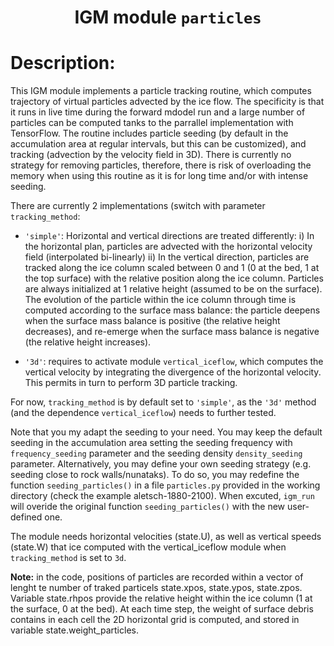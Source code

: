 
### <h1 align="center" id="title">IGM module `particles` </h1>

# Description:

This IGM module implements a particle tracking routine, which computes trajectory of virtual particles advected by the ice flow. The specificity is that it runs in live time during the forward mdodel run and a large number of particles can be computed tanks to the parrallel implementation with TensorFlow. The routine includes particle seeding (by default in the accumulation area at regular intervals, but this can be customized), and tracking (advection by the velocity field in 3D). There is currently no strategy for removing particles, therefore, there is risk of overloading the memory when using this routine as it is for long time and/or with intense seeding.

 There are currently 2 implementations (switch with parameter `tracking_method`:

- `'simple'`: Horizontal and vertical directions are treated differently: i) In the horizontal plan, particles are advected with the horizontal velocity field (interpolated bi-linearly) ii) In the vertical direction, particles are tracked along the ice column scaled between 0 and 1 (0 at the bed, 1 at the top surface) with the  relative position along the ice column. Particles are always initialized at 1 relative height (assumed to be on the surface). The evolution of the particle within the ice column through time is computed according to the surface mass balance: the particle deepens when the surface mass balance is positive (the relative height decreases), and re-emerge when the surface mass balance is negative (the relative height increases).

- `'3d'`: requires to activate module `vertical_iceflow`, which computes the vertical velocity by integrating the divergence of the horizontal velocity. This permits in turn to perform 3D particle tracking.

For now, `tracking_method` is by default set to  `'simple'`, as the  `'3d'` method (and the dependence `vertical_iceflow`) needs to further tested.

Note that you my adapt the seeding to your need. You may keep the default seeding in the accumulation area setting the seeding frequency with `frequency_seeding` parameter and the seeding density `density_seeding` parameter. Alternatively, you may define your own seeding strategy (e.g. seeding close to rock walls/nunataks). To do so, you may redefine the function `seeding_particles()` in a file `particles.py` provided in the working directory (check the example aletsch-1880-2100). When excuted, `igm_run` will overide the original function `seeding_particles()` with the new user-defined one.

The module needs horizontal velocities (state.U), as well as vertical speeds (state.W) that ice computed with the vertical_iceflow module when `tracking_method` is set to `3d`. 

**Note:** in the code, positions of particles are recorded within a vector of lenght te number of traked particels state.xpos, state.ypos, state.zpos. Variable state.rhpos provide the relative height within the ice column (1 at the surface, 0 at the bed). At each time step, the weight of surface debris contains in each cell the 2D
 horizontal grid is computed, and stored in variable state.weight_particles.